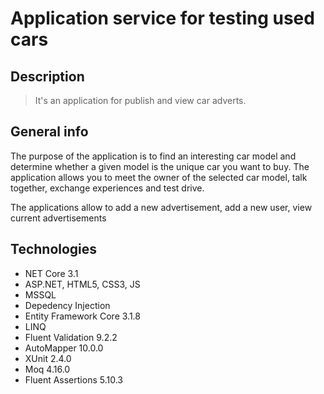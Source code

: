 # Application service for testing used cars


## Description ##


> It's an application for publish and view car adverts. 

## General info ##
The purpose of the application is to find an interesting car model and determine whether a given model is the unique car you want to buy. The application allows you to meet the owner of the selected car model, talk together, exchange experiences and test drive.

The applications allow to add a new advertisement, add a new user, view current advertisements

## Technologies ##


- NET Core 3.1
- ASP.NET, HTML5, CSS3, JS 
- MSSQL
- Depedency Injection
- Entity Framework Core 3.1.8
- LINQ
- Fluent Validation 9.2.2
- AutoMapper 10.0.0
- XUnit 2.4.0
- Moq 4.16.0
- Fluent Assertions 5.10.3

